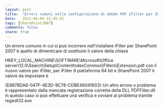 ```yaml
---
layout: post
title:  "Errori comuni nella configurazione di Adobe PDF iFilter per SharePoint 2007"
date:   2011-04-04 22:45:33
tags: [SharePoint2007]
comments: false
share: true
---
```


Un errore comune in cui si può incorrere nell'installare iFilter per SharePoint 2007 è quello di dimenticare di sostituire il valore della chiave

HKEY_LOCAL_MACHINE\SOFTWARE\Microsoft\Office
server\12.0\Search\Setup\ContentIndexCommon\Filters\Extension\.pdf
con il nuovo valore per iFilter, per iFilter 9 piattaforma 64 bit e SharePoint 2007 il valore da impostare è


{E8978DA6-047F-4E3D-9C78-CDBE46041603}
Un altro errore o problema è rappresentato dalla mancata registrazione corretta della DLL PDFFilter.dll
in questo caso si può effettuare una verifica e ovviare al problema tramite regedt32.exe
